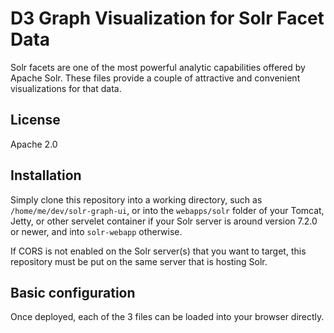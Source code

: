 # D3 Graph Visualization for Solr Facet Data

Solr facets are one of the most powerful analytic capabilities offered by Apache Solr. These files provide a couple of attractive and convenient visualizations for that data.



## License
Apache 2.0


## Installation
Simply clone this repository into a working directory, such as `/home/me/dev/solr-graph-ui`,
or into the `webapps/solr` folder of your Tomcat, Jetty, or other servelet container if your Solr server is around version 7.2.0 or newer, and into `solr-webapp` otherwise.

If CORS is not enabled on the Solr server(s) that you want to target, this repository must be put on the same server that is hosting Solr.

## Basic configuration

Once deployed, each of the 3 files can be loaded into your browser directly.
